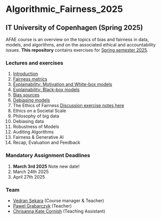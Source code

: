 # Algorithmic_Fairness_2025

## IT University of Copenhagen (Spring 2025)

AFAE course is an overview on the topics of bias and fairness in data, models, and algorithms, and on the associated ethical and accountability issues. **This repository** contains exercises for [Spring semester 2025](https://learnit.itu.dk/course/view.php?id=3024271).

### Lectures and exercises

1. [Introduction](https://github.com/Xannadoo/Algorithmic_Fairness_2025/tree/main/01_Introduction)
2. [Fairness metrics](https://github.com/Xannadoo/Algorithmic_Fairness_2025/tree/main/02_Fairness_Metrics)
3. [Explainability: Motivation and White-box models](https://github.com/Xannadoo/Algorithmic_Fairness_2025/tree/main/03_Explainability_1)
4. [Explainability: Black-box models](https://github.com/Xannadoo/Algorithmic_Fairness_2025/tree/main/04_Explainability_2)
5. [Bias sources](https://github.com/Xannadoo/Algorithmic_Fairness_2025/tree/main/05_Bias_Sources)
6. [Debiasing models](https://github.com/Xannadoo/Algorithmic_Fairness_2025/tree/main/06_Debias_Models)
7. The Ethics of Fairness [Discussion exercise notes here](https://docs.google.com/document/d/1zwyWsxh0-_fnMSvsD8DCsszS27zOABfPf5agJEotVAY/edit?usp=sharing)
8. Ethics on a Societal Scale
9. Philosophy of big data
10. Debiasing data
11. Robustness of Models
12. Auditing Algorithms
13. Fairness & Generative AI
14. Recap, Evaluation and Feedback

### Mandatory Assignment Deadlines

1. **March 3rd 2025** Note new date!
2. March 24th 2025
3. April 27th 2025

### Team

* [Vedran Sekara](mailto:vsek@itu.dk) (Course manager & Teacher)
* [Pawel Grabarczyk](mailto:pawg@itu.dk) (Teacher)
* [Chrisanna Kate Cornish](mailto:ccor@itu.dk) (Teaching Assistant)
